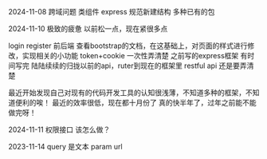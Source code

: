 2024-11-08
跨域问题
类组件
express
规范新建结构
多种已有的包

2024-11-10
极致的疲惫
以前松一点，现在紧很多点

login register 前后端 
查看bootstrap的文档，在这基础上，对页面的样式进行修改，实现相关的小功能
token+cookie 一次性弄清楚 
之前写的express框架 有时间写完
陆陆续续的归拢以前的api，ruter到现在的框架里
restful api 还是要弄清楚

最近开始发现自己对现有的代码开发工具的认知很浅薄，不知道多种的框架，不知道便利的唉！ 
最近的效率很低，现在都十月份了 真的快半年了，过年之前能不能做完呀！


2024-11-11
权限接口 该怎么做？

2023-11-14
query 是文本
param url

